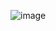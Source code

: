 ![![image](https://github.com/user-attachments/assets/0dc9c0db-165f-460d-853e-c226e72294d6)](https://btja.vercel.app/)

<!--
**bwt2/bwt2** is a ✨ _special_ ✨ repository because its `README.md` (this file) appears on your GitHub profile.

Here are some ideas to get you started:

- 🔭 I’m currently working on ...
- 🌱 I’m currently learning ...
- 👯 I’m looking to collaborate on ...
- 🤔 I’m looking for help with ...
- 💬 Ask me about ...
- 📫 How to reach me: ...
- 😄 Pronouns: ...
- ⚡ Fun fact: ...
-->
